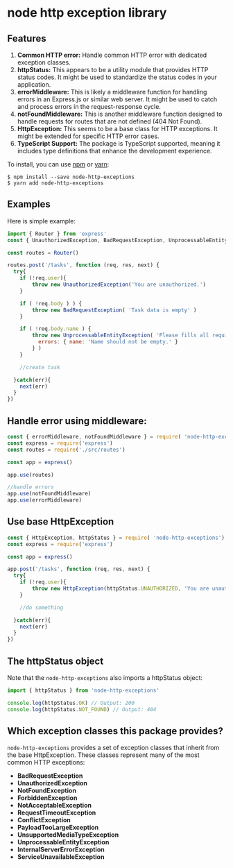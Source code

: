 # node http exception library

## Features

1. **Common HTTP error:** Handle common HTTP error with dedicated exception classes.
2. **httpStatus:** This appears to be a utility module that provides HTTP status codes. It might be used to standardize the status codes in your application.
3. **errorMiddleware:** This is likely a middleware function for handling errors in an Express.js or similar web server. It might be used to catch and process errors in the request-response cycle.
4. **notFoundMiddleware:** This is another middleware function designed to handle requests for routes that are not defined (404 Not Found).
5. **HttpException:** This seems to be a base class for HTTP exceptions. It might be extended for specific HTTP error cases.
6. **TypeScript Support:** The package is TypeScript supported, meaning it includes type definitions that enhance the development experience.


To install, you can use [npm](https://npmjs.org/) or [yarn](https://yarnpkg.com):

    $ npm install --save node-http-exceptions
    $ yarn add node-http-exceptions

## Examples

Here is simple example:

```js
import { Router } from 'express'
const { UnauthorizedException, BadRequestException, UnprocessableEntityException } = require( 'node-http-exceptions')

const routes = Router()

routes.post('/tasks', function (req, res, next) {
  try{
    if (!req.user){
        throw new UnauthorizedException('You are unauthorized.')
    }

    if ( !req.body ) ) {
        throw new BadRequestException( 'Task data is empty' )
    }

    if ( !req.body.name ) {
        throw new UnprocessableEntityException( 'Please fills all required fields.', {
          errors: { name: 'Name should not be empty.' }
        } )
    }

    //create task

  }catch(err){
    next(err)
  }
})
```

## Handle error using middleware:

```js
const { errorMiddleware, notFoundMiddleware } = require( 'node-http-exceptions')
const express = require('express')
const routes = require('./src/routes')

const app = express()

app.use(routes)

//handle errors
app.use(notFoundMiddleware)
app.use(errorMiddleware)
```

## Use base HttpException

```js
const { HttpException, httpStatus } = require( 'node-http-exceptions')
const express = require('express')

const app = express()

app.post('/tasks', function (req, res, next) {
  try{
    if (!req.user){
        throw new HttpException(httpStatus.UNAUTHORIZED, 'You are unauthorized.')
    }

    //do something

  }catch(err){
    next(err)
  }
})
```

## The httpStatus object

Note that the `node-http-exceptions` also imports a httpStatus object:

```js
import { httpStatus } from 'node-http-exceptions'

console.log(httpStatus.OK) // Output: 200
console.log(httpStatus.NOT_FOUND) // Output: 404
```

## Which exception classes this package provides?

`node-http-exceptions` provides a set of exception classes that inherit from the base HttpException.
These classes represent many of the most common HTTP exceptions:

- **BadRequestException**
- **UnauthorizedException**
- **NotFoundException**
- **ForbiddenException**
- **NotAcceptableException**
- **RequestTimeoutException**
- **ConflictException**
- **PayloadTooLargeException**
- **UnsupportedMediaTypeException**
- **UnprocessableEntityException**
- **InternalServerErrorException**
- **ServiceUnavailableException**
